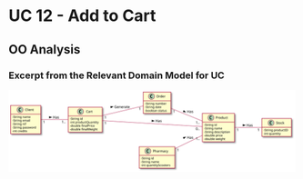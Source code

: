 
# UC 12 - Add to Cart

## OO Analysis

### Excerpt from the Relevant Domain Model for UC

![UC12_MD](UC12_MD.svg)
